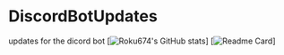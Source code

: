 # DiscordBotUpdates
updates for the dicord bot
[![Roku674's GitHub stats](https://github-readme-stats.vercel.app/api?username=roku674&count_private=true&show_icons=true&theme=react)]
[![Readme Card](https://github-readme-stats.vercel.app/api/pin/?username=roku674&repo=github-readme-stats)]

